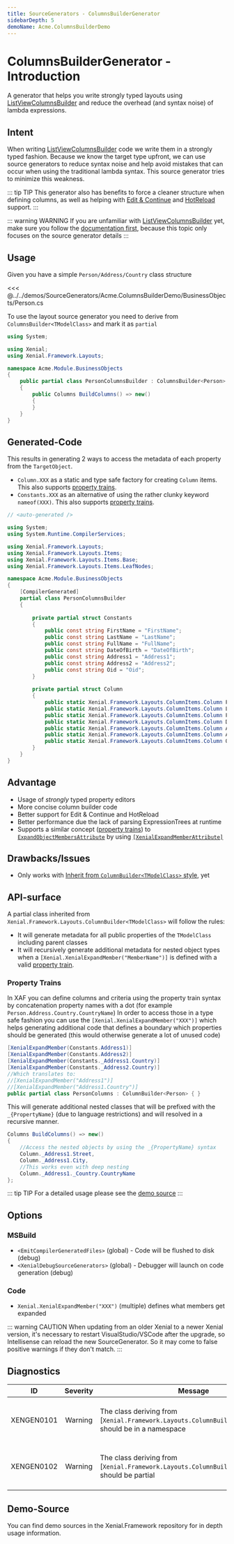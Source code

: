 ```yaml
---
title: SourceGenerators - ColumnsBuilderGenerator
sidebarDepth: 5
demoName: Acme.ColumnsBuilderDemo
---
```


# ColumnsBuilderGenerator - Introduction

A generator that helps you write strongly typed layouts using [ListViewColumnsBuilder](column-builders.md) and reduce the overhead (and syntax noise) of lambda expressions.

## Intent

When writing [ListViewColumnsBuilder](column-builders.md) code we write them in a strongly typed fashion. Because we know the target type upfront, we can use source generators to reduce syntax noise and help avoid mistakes that can occur when using the traditional lambda syntax. This source generator tries to minimize this weakness.

::: tip TIP
This generator also has benefits to force a cleaner structure when defining columns, as well as helping with [Edit & Continue](https://docs.microsoft.com/visualstudio/debugger/how-to-use-edit-and-continue-csharp) and [HotReload](https://docs.microsoft.com/visualstudio/debugger/hot-reload) support.
:::

::: warning WARNING
If you are unfamiliar with [ListViewColumnsBuilder](column-builders.md) yet, make sure you follow the [documentation first](column-builders.md), because this topic only focuses on the source generator details
:::

## Usage

Given you have a simple `Person/Address/Country` class structure

<<< @../../demos/SourceGenerators/Acme.ColumnsBuilderDemo/BusinessObjects/Person.cs

To use the layout source generator you need to derive from `ColumnsBuilder<TModelClass>` and mark it as `partial`

```cs
using System;

using Xenial;
using Xenial.Framework.Layouts;

namespace Acme.Module.BusinessObjects
{
    public partial class PersonColumnsBuilder : ColumnsBuilder<Person>
    {
        public Columns BuildColumns() => new()
        {
        }
    }
}
```

## Generated-Code

This results in generating 2 ways to access the metadata of each property from the `TargetObject`.

* `Column.XXX` as a static and type safe factory for creating `Column` items. This also supports [property trains](#property-trains).
* `Constants.XXX` as an alternative of using the rather clunky keyword `nameof(XXX)`. This also supports [property trains](#property-trains).

```cs
// <auto-generated />

using System;
using System.Runtime.CompilerServices;

using Xenial.Framework.Layouts;
using Xenial.Framework.Layouts.Items;
using Xenial.Framework.Layouts.Items.Base;
using Xenial.Framework.Layouts.Items.LeafNodes;

namespace Acme.Module.BusinessObjects
{
    [CompilerGenerated]
    partial class PersonColumnsBuilder
    {
        
        private partial struct Constants
        {
            public const string FirstName = "FirstName";
            public const string LastName = "LastName";
            public const string FullName = "FullName";
            public const string DateOfBirth = "DateOfBirth";
            public const string Address1 = "Address1";
            public const string Address2 = "Address2";
            public const string Oid = "Oid";
        }
        
        private partial struct Column
        {
            public static Xenial.Framework.Layouts.ColumnItems.Column FirstName { get { return new Xenial.Framework.Layouts.ColumnItems.Column("FirstName"); } }
            public static Xenial.Framework.Layouts.ColumnItems.Column LastName { get { return new Xenial.Framework.Layouts.ColumnItems.Column("LastName"); } }
            public static Xenial.Framework.Layouts.ColumnItems.Column FullName { get { return new Xenial.Framework.Layouts.ColumnItems.Column("FullName"); } }
            public static Xenial.Framework.Layouts.ColumnItems.Column DateOfBirth { get { return new Xenial.Framework.Layouts.ColumnItems.Column("DateOfBirth"); } }
            public static Xenial.Framework.Layouts.ColumnItems.Column Address1 { get { return new Xenial.Framework.Layouts.ColumnItems.Column("Address1"); } }
            public static Xenial.Framework.Layouts.ColumnItems.Column Address2 { get { return new Xenial.Framework.Layouts.ColumnItems.Column("Address2"); } }
            public static Xenial.Framework.Layouts.ColumnItems.Column Oid { get { return new Xenial.Framework.Layouts.ColumnItems.Column("Oid"); } }
        }
    }
}
```

## Advantage

* Usage of *strongly* typed property editors
* More concise column builder code
* Better support for Edit & Continue and HotReload
* Better performance due the lack of parsing ExpressionTrees at runtime
* Supports a similar concept ([property trains](#property-trains)) to [`ExpandObjectMembersAttribute`](https://docs.devexpress.com/eXpressAppFramework/DevExpress.Persistent.Base.ExpandObjectMembersAttribute) by using [`[XenialExpandMemberAttribute]`](#XenialExpandMemberAttribute)

## Drawbacks/Issues

* Only works with [Inherit from `ColumnBuilder<TModelClass>` style](/guide/column-builders-advanced-syntax.md#inherit-from-columnbuilder-t), yet

## API-surface

A partial class inherited from `Xenial.Framework.Layouts.ColumnBuilder<TModelClass>` will follow the rules:

* It will generate metadata for all public properties of the `TModelClass` including parent classes
* It will recursively generate additional metadata for nested object types when a `[Xenial.XenialExpandMember("MemberName")]` is defined with a valid [property train](#property-trains).

### Property Trains

In XAF you can define columns and criteria using the property train syntax by concatenation property names with a dot (for example `Person.Address.Country.CountryName`)
In order to access those in a type safe fashion you can use the `[Xenial.XenialExpandMember("XXX")]` which helps generating additional code that defines a boundary which properties should be generated (this would otherwise generate a lot of unused code)

```cs
[XenialExpandMember(Constants.Address1)]
[XenialExpandMember(Constants.Address2)]
[XenialExpandMember(Constants._Address1.Country)]
[XenialExpandMember(Constants._Address2.Country)]
//Which translates to:
//[XenialExpandMember("Address1")]
//[XenialExpandMember("Address1.Country")]
public partial class PersonColumns : ColumnBuilder<Person> { }
```

This will generate additional nested classes that will be prefixed with the `_{PropertyName}` (due to language restrictions) and will resolved in a recursive manner.

```cs
Columns BuildColumns() => new()
{
    //Access the nested objects by using the _{PropertyName} syntax
    Column._Address1.Street,
    Column._Address1.City,
    //This works even with deep nesting
    Column._Address1._Country.CountryName
};
```

::: tip TIP
For a detailed usage please see the [demo source](#demo-source)
:::

## Options

### MSBuild

* `<EmitCompilerGeneratedFiles>` (global) - Code will be flushed to disk (debug)
* `<XenialDebugSourceGenerators>` (global) - Debugger will launch on code generation (debug)

### Code

* `Xenial.XenialExpandMember("XXX")` (multiple) defines what members get expanded

::: warning CAUTION
When updating from an older Xenial to a newer Xenial version, it's necessary to restart VisualStudio/VSCode after the upgrade, so Intellisense can reload the new SourceGenerator. So it may come to false positive warnings if they don't match.
:::

## Diagnostics

|ID            | Severity | Message                                                                                                  | Reason                                                                                 |
|:------------:|:--------:|----------------------------------------------------------------------------------------------------------|----------------------------------------------------------------------------------------|
|XENGEN0101    | Warning  | The class deriving from [`Xenial.Framework.Layouts.ColumnBuilder<TModelClass>`] should be in a namespace | We can not generate code in the global namespace                                       |
|XENGEN0102    | Warning  | The class deriving from [`Xenial.Framework.Layouts.ColumnBuilder<TModelClass>`] should be partial        | We can not generate code for non partial classes                                       |

## Demo-Source

<!-- markdownlint-disable MD033 -->
You can find demo sources in the <a target="_blank" :href=" $var['gitHubUrl'] + '/tree/' + $var['gitBranch'] + '/demos/SourceGenerators/' + $frontmatter.demoName">Xenial.Framework repository</a> for in depth usage information.
<!-- markdownlint-enable MD033 -->
